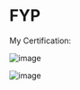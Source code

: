 # FYP
My Certification:

![image](https://user-images.githubusercontent.com/59957749/175224516-72115014-a00a-4c1f-8ce1-34345b792ee9.png)

![image](https://user-images.githubusercontent.com/59957749/175224687-4daf9f4c-11d7-41a1-b223-d60e6b6548f4.png)

